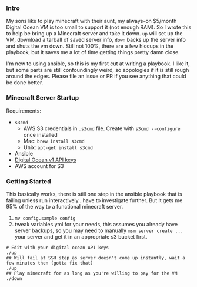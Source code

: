 ### Intro
My sons like to play minecraft with their aunt, my always-on $5/month Digital Ocean VM is too small to support it (not enough RAM). So I wrote this to help be bring up a Minecraft server and take it down.  `up` will set up the VM, download a tarball of saved server info, `down` backs up the server info and shuts the vm down. Still not 100%, there are a few hiccups in the playbook, but it saves me a lot of time getting things pretty damn close.

I'm new to using ansible, so this is my first cut at writing a playbook. I like it, but some parts are still confoundingly weird, so appologies if it is still rough around the edges. Please file an issue or PR if you see anything that could be done better.

### Minecraft Server Startup
Requirements:
* `s3cmd`
  * AWS S3 credentials in `.s3cmd` file. Create with `s3cmd --configure` once installed
  * Mac: `brew install s3cmd`
  * Unix: `apt-get install s3cmd`
* Ansible
* [Digital Ocean v1 API keys](https://www.digitalocean.com/community/tutorials/how-to-use-the-digitalocean-api-deprecated)
* AWS account for S3


### Getting Started
This basically works, there is still one step in the ansible playbook that is failing unless run interactively...have to investigate further. But it gets me 95% of the way to a functional minecraft server.
1. `mv config.sample config`
2. tweak variables.yml for your needs, this assumes you already have server backups, so you may need to manually `msm server create ...` your server and get it in an appropriate s3 bucket first.


```
# Edit with your digital ocean API keys
./up
## Will fail at SSH step as server doesn't come up instantly, wait a few minutes then (gotta fix that)
./up
## Play minecraft for as long as you're willing to pay for the VM
./down
```

